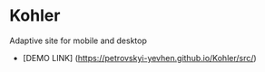 # Kohler
Adaptive site for mobile and desktop

- [DEMO LINK] (https://petrovskyi-yevhen.github.io/Kohler/src/)
